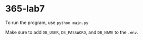 # 365-lab7

To run the program, use `python main.py`

Make sure to add `DB_USER`, `DB_PASSWORD`, and `DB_NAME` to the `.env`.